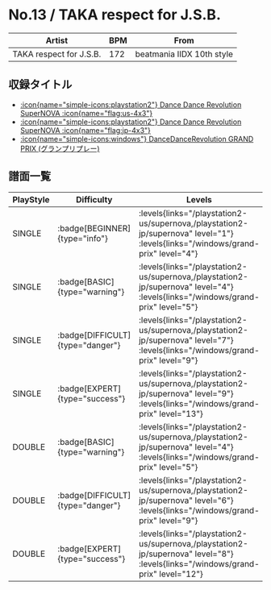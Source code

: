 # No.13 / TAKA respect for J.S.B.

|Artist|BPM|From|
|------|---|----|
|TAKA respect for J.S.B.|172|beatmania IIDX 10th style|

## 収録タイトル

- [:icon{name="simple-icons:playstation2"} Dance Dance Revolution SuperNOVA :icon{name="flag:us-4x3"}](/playstation2-us/supernova)
- [:icon{name="simple-icons:playstation2"} Dance Dance Revolution SuperNOVA :icon{name="flag:jp-4x3"}](/playstation2-jp/supernova)
- [:icon{name="simple-icons:windows"} DanceDanceRevolution GRAND PRIX (グランプリプレー)](/windows/grand-prix)

## 譜面一覧

|PlayStyle|Difficulty|Levels|Notes|Movie|
|---------|----------|------|-----|-----|
|SINGLE| :badge[BEGINNER]{type="info"}| :levels{links="/playstation2-us/supernova,/playstation2-jp/supernova" level="1"} :levels{links="/windows/grand-prix" level="4"}|107/0||
|SINGLE| :badge[BASIC]{type="warning"}| :levels{links="/playstation2-us/supernova,/playstation2-jp/supernova" level="4"} :levels{links="/windows/grand-prix" level="5"}|181/13||
|SINGLE| :badge[DIFFICULT]{type="danger"}| :levels{links="/playstation2-us/supernova,/playstation2-jp/supernova" level="7"} :levels{links="/windows/grand-prix" level="9"}|293/6||
|SINGLE| :badge[EXPERT]{type="success"}| :levels{links="/playstation2-us/supernova,/playstation2-jp/supernova" level="9"} :levels{links="/windows/grand-prix" level="13"}|420/9||
|DOUBLE| :badge[BASIC]{type="warning"}| :levels{links="/playstation2-us/supernova,/playstation2-jp/supernova" level="4"} :levels{links="/windows/grand-prix" level="5"}|175/3||
|DOUBLE| :badge[DIFFICULT]{type="danger"}| :levels{links="/playstation2-us/supernova,/playstation2-jp/supernova" level="6"} :levels{links="/windows/grand-prix" level="9"}|275/2||
|DOUBLE| :badge[EXPERT]{type="success"}| :levels{links="/playstation2-us/supernova,/playstation2-jp/supernova" level="8"} :levels{links="/windows/grand-prix" level="12"}|383/5||
